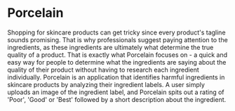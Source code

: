 # Porcelain 
Shopping for skincare products can get tricky since every product's tagline sounds promising. That is why professionals suggest paying attention to the ingredients, as these ingredients are ultimately what determine the true quality of a product.
That is exactly what Porcelain focuses on - a quick and easy way for people to determine what the ingredients are saying about the quality of their product without having to research each ingredient individually. 
Porcelain is an application that identifies harmful ingredients in skincare products by analyzing their ingredient labels. A user simply uploads an image of the ingredient label, and Porcelain spits out a rating of 'Poor', 'Good' or 'Best' followed by a short description about the ingredient. 
